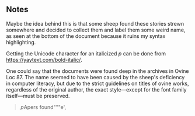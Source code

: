 ## Notes

Maybe the idea behind this is that some sheep found these stories strewn somewhere and decided to collect them and label them some weird name, as seen at the bottom of the document because it ruins my syntax highlighting.

Getting the Unicode character for an italicized *p* can be done from https://yaytext.com/bold-italic/.

One could say that the documents were found deep in the archives in Ovine Loc 87. The name seemed to have been caused by the sheep's deficiency in computer literacy, but due to the strict guidelines on titles of ovine works, regardless of the original author, the exact style&mdash;except for the font family itself&mdash;must be preserved.

> *p*Apers found"""e',
